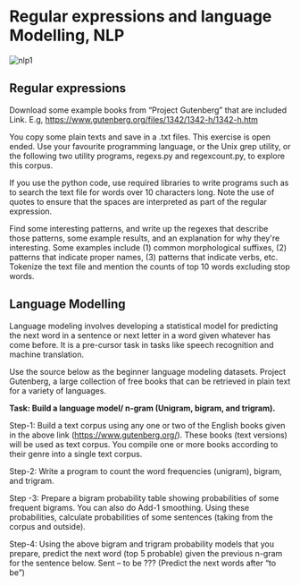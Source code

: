 
# Regular expressions and language Modelling, NLP


![nlp1](https://user-images.githubusercontent.com/118846871/210235136-29b092be-ea7f-48da-a210-ec8012a0dfea.png)


## Regular expressions

Download some example books from “Project Gutenberg” that are included Link.
E.g, https://www.gutenberg.org/files/1342/1342-h/1342-h.htm

You copy some plain texts and save in a .txt files.
This exercise is open ended. Use your favourite programming language, or the Unix grep utility,
or the following two utility programs, regexs.py and regexcount.py, to explore this corpus. 

If you
use the python code, use required libraries to write programs such as to search the text file for
words over 10 characters long. Note the use of quotes to ensure that the spaces are interpreted as
part of the regular expression.

Find some interesting patterns, and write up the regexes that describe those patterns, some
example results, and an explanation for why they're interesting. Some examples include (1)
common morphological suffixes, (2) patterns that indicate proper names, (3) patterns that indicate
verbs, etc. Tokenize the text file and mention the counts of top 10 words excluding stop words. 

## Language Modelling

Language modeling involves developing a statistical model for predicting the next word in a
sentence or next letter in a word given whatever has come before. It is a pre-cursor task in tasks
like speech recognition and machine translation.

Use the source below as the beginner language modeling datasets.
Project Gutenberg, a large collection of free books that can be retrieved in plain text for a
variety of languages.

**Task: Build a language model/ n-gram (Unigram, bigram, and trigram).**

Step-1: Build a text corpus using any one or two of the English books given in the above link
(https://www.gutenberg.org/). These books (text versions) will be used as text corpus. You
compile one or more books according to their genre into a single text corpus.

Step-2: Write a program to count the word frequencies (unigram), bigram, and trigram.

Step -3: Prepare a bigram probability table showing probabilities of some frequent bigrams. You
can also do Add-1 smoothing. Using these probabilities, calculate probabilities of some sentences
(taking from the corpus and outside).

Step-4: Using the above bigram and trigram probability models that you prepare, predict the next
word (top 5 probable) given the previous n-gram for the sentence below.
Sent – to be ??? (Predict the next words after “to be”) 
